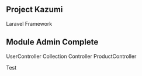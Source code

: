 ## Project Kazumi
Laravel Framework






## Module Admin Complete

UserController
Collection Controller
ProductController

Test